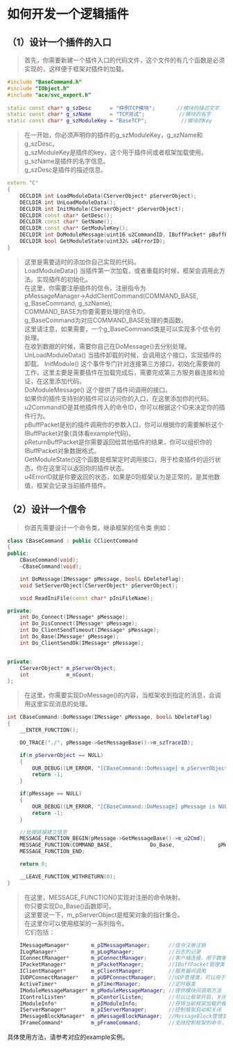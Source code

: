 # 如何开发一个逻辑插件  
## （1）设计一个插件的入口  
> 首先，你需要新建一个插件入口的代码文件，这个文件的有几个函数是必须实现的，这样便于框架对插件的加载。  

```cpp
#include "BaseCommand.h"    
#include "IObject.h"  
#include "ace/svc_export.h"
  
static const char* g_szDesc      = "样例TCP模块";       //模块的描述文字  
static const char* g_szName      = "TCP测试";           //模块的名字  
static const char* g_szModuleKey = "BaseTCP";           //模块的Key  
```

> 在一开始，你必须声明你的插件的g_szModuleKey，g_szName和g_szDesc。  
> g_szModuleKey是插件的key，这个用于插件间或者框架加载使用。  
> g_szName是插件的名字信息。  
> g_szDesc是插件的描述信息。  

```cpp
extern "C"
{
    DECLDIR int LoadModuleData(CServerObject* pServerObject);
    DECLDIR int UnLoadModuleData();
    DECLDIR int InitModule(CServerObject* pServerObject);
    DECLDIR const char* GetDesc();
    DECLDIR const char* GetName();
    DECLDIR const char* GetModuleKey();
    DECLDIR int DoModuleMessage(uint16 u2CommandID, IBuffPacket* pBuffPacket, IBuffPacket* pReturnBuffPacket);
    DECLDIR bool GetModuleState(uint32& u4ErrorID);
}
```

> 这里是需要适时的添加你自己实现的代码。  
> LoadModuleData() 当插件第一次加载，或者重载的时候，框架会调用此方法。实现插件的初始化。  
> 在这里，你需要注册插件的信令，注册指令为  
> pMessageManager->AddClientCommand(COMMAND_BASE, g_BaseCommand, g_szName);  
> COMMAND_BASE为你要需要处理的信令ID。  
> g_BaseCommand为对应COMMAND_BASE处理的类函数。  
> 这里请注意，如果需要，一个g_BaseCommand类是可以实现多个信令的处理。  
> 在收到数据的时候，需要你自己在DoMessage()去分别处理。  
> UnLoadModuleData() 当插件卸载的时候，会调用这个接口，实现插件的卸载。
> InitModule() 这个事件专门针对连接第三方接口，初始化需要做的工作，这里主要是需要插件在加载完成后，需要完成第三方服务器连接和验证，在这里添加代码。   
> DoModuleMessage() 这个提供了插件间调用的接口。  
> 如果你的插件支持别的插件可以访问你的入口，在这里添加你的代码。  
> u2CommandID是其他插件传入的命令ID，你可以根据这个ID来决定你的插件行为。  
> pBuffPacket是别的插件调用你的参数入口，你可以根据你的需要解析这个IBuffPacket对象(具体看example代码)。  
> pReturnBuffPacket是你需要返回给其他插件的结果，你可以组织你的IBuffPacket对象数据格式。  
> GetModuleState()这个函数是框架定时调用接口，用于检查插件的运行状态，你在这里可以返回你的插件状态。  
> u4ErrorID就是你要返回的状态，如果是0则框架认为是正常的，是其他数值，框架会记录当前插件插件。  

## （2）设计一个信令  
> 你首先需要设计一个命令类，继承框架的信令类
> 例如： 

```cpp  
class CBaseCommand : public CClientCommand
{
public:
    CBaseCommand(void);
    ~CBaseCommand(void);

    int DoMessage(IMessage* pMessage, bool& bDeleteFlag);
    void SetServerObject(CServerObject* pServerObject);

    void ReadIniFile(const char* pIniFileName);

private:
    int Do_Connect(IMessage* pMessage);
    int Do_DisConnect(IMessage* pMessage);
    int Do_ClientSendTimeout(IMessage* pMessage);
    int Do_Base(IMessage* pMessage);
    int Do_ClientSendOk(IMessage* pMessage);


private:
    CServerObject* m_pServerObject;
    int            m_nCount;
};
```
> 在这里，你需要实现DoMessage()的内容，当框架收到指定的消息，会调用这里实现消息的处理。  

```cpp 
int CBaseCommand::DoMessage(IMessage* pMessage, bool& bDeleteFlag)
{
    __ENTER_FUNCTION();

    DO_TRACE("./", pMessage->GetMessageBase()->m_szTraceID);

    if(m_pServerObject == NULL)
    {
        OUR_DEBUG((LM_ERROR, "[CBaseCommand::DoMessage] m_pServerObject is NULL(%d).\n", bDeleteFlag));
        return -1;
    }

    if(pMessage == NULL)
    {
        OUR_DEBUG((LM_ERROR, "[CBaseCommand::DoMessage] pMessage is NULL.\n"));
        return -1;
    }

    //处理链接建立信息
    MESSAGE_FUNCTION_BEGIN(pMessage->GetMessageBase()->m_u2Cmd);
    MESSAGE_FUNCTION(COMMAND_BASE,            Do_Base,              pMessage);
    MESSAGE_FUNCTION_END;

    return 0;

    __LEAVE_FUNCTION_WITHRETURN(0);
}
```  

> 在这里，MESSAGE_FUNCTION()实现对注册的命令映射。  
> 你只要实现Do_Base()函数即可。  
> 这里要说一下，m_pServerObject是框架对象的指针集合。  
> 在这里你可以使用框架的一系列指令。  
> 它们包括：


```cpp
    IMessageManager*       m_pIMessageManager;      //信令注册注销
    ILogManager*           m_pLogManager;           //日志的记录
    IConnectManager*       m_pConnectManager;       //客户端连接，用于数据的发送 
    IPacketManager*        m_pPacketManager;        //IBuffPacket管理类（对象池）
    IClientManager*        m_pClientManager;        //服务器间调用
    IUDPConnectManager*    m_pUDPConnectManager;    //UDP管理类，可以用于发送UDP数据
    ActiveTimer*           m_pTimerManager;         //定时器类 
    IModuleMessageManager* m_pModuleMessageManager; //提供模块间调用方法 
    IControlListen*        m_pContorlListen;        //可以让框架开启，关闭指定的监听TCP端口
    IModuleInfo*           m_pIModuleInfo;          //获得当前框架加载的模块信息
    IServerManager*        m_pIServerManager;       //控制框架启动和关闭
    IMessageBlockManager*  m_pMessageBlockManager;  //MessageBlock管理类(对象池)
    IFrameCommand*         m_pFrameCommand;         //支持控制框架的命令，具体可以参考PSSFrameCommand.md
```

具体使用方法，请参考对应的example实例。